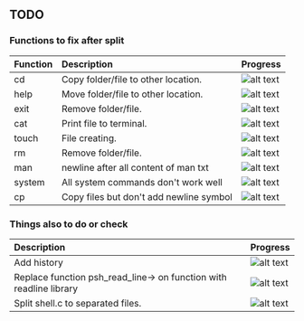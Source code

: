 ## TODO

### Functions to fix after split
|Function|   Description                               | Progress  |
| :---   | :--------------------                       |:---       |
| cd	   | Copy folder/file to other location.         |![alt text](http://progressed.io/bar/100 "Progress")|
| help	 | Move folder/file to other location.         |![alt text](http://progressed.io/bar/100 "Progress")|
| exit	 | Remove folder/file.                         |![alt text](http://progressed.io/bar/100 "Progress")|
| cat	   | Print file to terminal.                     |![alt text](http://progressed.io/bar/100 "Progress")|
| touch  | File creating.                              |![alt text](http://progressed.io/bar/100 "Progress")|
| rm	   | Remove folder/file.                         |![alt text](http://progressed.io/bar/100 "Progress")|
| man    | newline after all content of man txt        |![alt text](http://progressed.io/bar/100 "Progress")|
| system | All system commands don't work well         |![alt text](http://progressed.io/bar/100 "Progress")|
| cp	   | Copy files but don't add newline symbol     |![alt text](http://progressed.io/bar/100 "Progress")|





### Things also to do or check
|   Description                         | Progress  |
| :--------------------                 |:---       |
| Add history                           |![alt text](http://progressed.io/bar/0 "Progress")|
| Replace function psh_read_line-> on function with readline library|![alt text](http://progressed.io/bar/0 "Progress")|
| Split shell.c to separated files.     |![alt text](http://progressed.io/bar/100 "Progress")|
